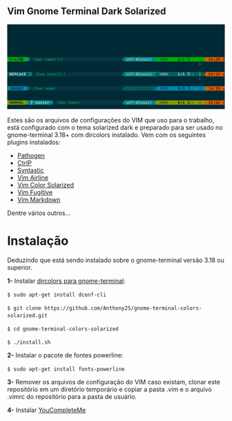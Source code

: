 Vim Gnome Terminal Dark Solarized
---
![Print vim](https://raw.githubusercontent.com/jkayro/vim-gt-solarized/master/print-vim.jpg)

Estes são os arquivos de configurações do VIM que uso para o trabalho, está configurado com o tema solarized dark e 
preparado para ser usado no gnome-terminal 3.18+ com dircolors instalado. Vem com os seguintes plugins instalados:

* [Pathogen](https://github.com/tpope/vim-pathogen)
* [CtrlP](https://github.com/ctrlpvim/ctrlp.vim)
* [Syntastic](https://github.com/vim-syntastic/syntastic)
* [Vim Airline](https://github.com/vim-airline/vim-airline)
* [Vim Color Solarized](https://github.com/altercation/vim-colors-solarized)
* [Vim Fugitive](https://github.com/tpope/vim-fugitive)
* [Vim Markdown](https://github.com/plasticboy/vim-markdown)

Dentre vários outros...

Instalação
===

Deduzindo que está sendo instalado sobre o gnome-terminal versão 3.18 ou superior.

**1-** Instalar [dircolors para gnome-terminal](https://github.com/Anthony25/gnome-terminal-colors-solarized):


`$ sudo apt-get install dconf-cli`


`$ git clone https://github.com/Anthony25/gnome-terminal-colors-solarized.git`


`$ cd gnome-terminal-colors-solarized`


`$ ./install.sh`


**2-** Instalar o pacote de fontes powerline:



`$ sudo apt-get install fonts-powerline`



**3-** Remover os arquivos de configuração do VIM caso existam, clonar este repositório em um diretório 
temporário e copiar a pasta .vim e o arquivo .vimrc do repositório para a pasta de usuário.


**4-** Instalar [YouCompleteMe](https://github.com/Valloric/YouCompleteMe) 
